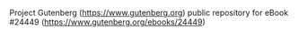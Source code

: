 Project Gutenberg (https://www.gutenberg.org) public repository for eBook #24449 (https://www.gutenberg.org/ebooks/24449)
